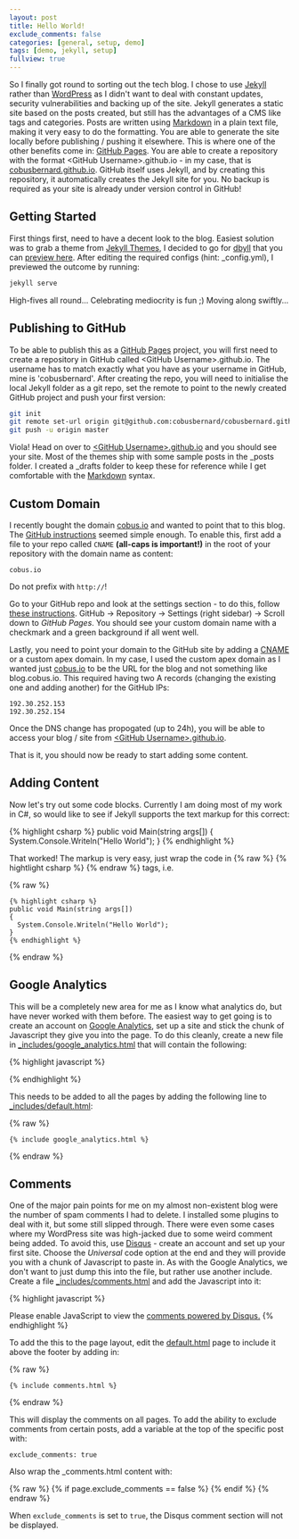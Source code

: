 ```yaml
---
layout: post
title: Hello World!
exclude_comments: false
categories: [general, setup, demo]
tags: [demo, jekyll, setup]
fullview: true
---
```


So I finally got round to sorting out the tech blog. I chose to use [Jekyll](http://jykellrb.com) rather than [WordPress](https://wordpress.com) as I didn't want to deal with constant updates, security vulnerabilities and backing up of the site. Jekyll generates a static site based on the posts created, but still has the advantages of a CMS like tags and categories. Posts are written using [Markdown](http://kramdown.gettalong.org/) in a plain text file, making it very easy to do the formatting. You are able to generate the site locally before publishing / pushing it elsewhere. This is where one of the other benefits come in: [GitHub Pages](https://pages.github.com/). You are able to create a repository with the format \<GitHub Username\>.github.io - in my case, that is [cobusbernard.github.io](https://cobusbernard.github.io). GitHub itself uses Jekyll, and by creating this repository, it automatically creates the Jekyll site for you. No backup is required as your site is already under version control in GitHub!

Getting Started
---------------

First things first, need to have a decent look to the blog. Easiest solution was to grab a theme from [Jekyll Themes](http://jekyllthemes.org/), I decided to go for [dbyll](https://github.com/dbtek/dbyll) that you can [preview here](http://dbtek.github.io/dbyll/). After editing the required configs (hint: _config.yml), I previewed the outcome by running:

~~~ bash
jekyll serve
~~~

High-fives all round... Celebrating mediocrity is fun ;) Moving along swiftly...

Publishing to GitHub
--------------------
To be able to publish this as a [GitHub Pages](https://pages.github.com/) project, you will first need to create a repository in GitHub called \<GitHub Username\>.github.io. The username has to match exactly what you have as your username in GitHub, mine is 'cobusbernard'. After creating the repo, you will need to initialise the local Jekyll folder as a git repo, set the remote to point to the newly created GitHub project and push your first version:

~~~ bash
git init
git remote set-url origin git@github.com:cobusbernard/cobusbernard.github.io.git
git push -u origin master
~~~

Viola! Head on over to [\<GitHub Username\>.github.io](https://cobusbernard.github.io) and you should see your site. Most of the themes ship with some sample posts in the _posts folder. I created a _drafts folder to keep these for reference while I get comfortable with the [Markdown](http://kramdown.gettalong.org/) syntax.

Custom Domain
-------------
I recently bought the domain [cobus.io](http://cobus.io) and wanted to point that to this blog. The [GitHub instructions](https://help.github.com/articles/setting-up-a-custom-domain-with-github-pages/) seemed simple enough. To enable this, first add a file to your repo called `CNAME` **(all-caps is important!)** in the root of your repository with the domain name as content:

~~~
cobus.io
~~~

Do not prefix with `http://`!

Go to your GitHub repo and look at the settings section - to do this, follow [these instructions](https://help.github.com/articles/adding-a-cname-file-to-your-repository/). GitHub -> Repository -> Settings (right sidebar) -> Scroll down to *GitHub Pages*. You should see your custom domain name with a checkmark and a green background if all went well.

Lastly, you need to point your domain to the GitHub site by adding a [CNAME](http://en.wikipedia.org/wiki/CNAME_record) or a custom apex domain. In my case, I used the custom apex domain as I wanted just [cobus.io](http://cobus.io) to be the URL for the blog and not something like blog.cobus.io. This required having two A records (changing the existing one and adding another) for the GitHub IPs:

~~~
192.30.252.153
192.30.252.154
~~~

Once the DNS change has propogated (up to 24h), you will be able to access your blog / site from [\<GitHub Username\>.github.io](https://cobusbernard.github.io).

That is it, you should now be ready to start adding some content.


Adding Content
--------------

Now let's try out some code blocks. Currently I am doing most of my work in C#, so would like to see if Jekyll supports the text markup for this correct:

{% highlight csharp %}
public void Main(string args[])
{
    System.Console.Writeln("Hello World");
}
{% endhighlight %}

That worked! The markup is very easy, just wrap the code in {% raw %} {% hightlight csharp %} {% endraw %} tags, i.e.

{% raw %}
~~~
{% highlight csharp %}
public void Main(string args[])
{
  System.Console.Writeln("Hello World");
}
{% endhighlight %}
~~~
{% endraw %}

Google Analytics
-----------------

This will be a completely new area for me as I know what analytics do, but have never worked with them before. The easiest way to get going is to create an account on [Google Analytics](http://www.google.com/analytics/), set up a site and stick the chunk of Javascript they give you into the page. To do this cleanly, create a new file in [_includes/google_analytics.html](https://github.com/cobusbernard/cobusbernard.github.io/blob/master/_includes/google_analytics.html) that will contain the following:

{% highlight javascript %}
<script>
(function(i,s,o,g,r,a,m){i['GoogleAnalyticsObject']=r;i[r]=i[r]||function(){
  (i[r].q=i[r].q||[]).push(arguments)},i[r].l=1*new Date();a=s.createElement(o),
  m=s.getElementsByTagName(o)[0];a.async=1;a.src=g;m.parentNode.insertBefore(a,m)
  })(window,document,'script','//www.google-analytics.com/analytics.js','ga');

  ga('create', '<tracking code>', '<site name>');
  ga('send', 'pageview');

</script>
{% endhighlight %}

This needs to be added to all the pages by adding the following line to [_includes/default.html](https://github.com/cobusbernard/cobusbernard.github.io/blob/master/_includes/default.html#L5):

{% raw %}
~~~
{% include google_analytics.html %}
~~~
{% endraw %}

Comments
--------

One of the major pain points for me on my almost non-existent blog were the number of spam comments I had to delete. I installed some plugins to deal with it, but some still slipped through. There were even some cases where my WordPress site was high-jacked due to some weird comment being added. To avoid this, use [Disqus](https://disqus.com) - create an account and set up your first site. Choose the *Universal* code option at the end and they will provide you with a chunk of Javascript to paste in. As with the Google Analytics, we don't want to just dump this into the file, but rather use another include. Create a file [_includes/comments.html](https://github.com/cobusbernard/cobusbernard.github.io/blob/master/_includes/comments.html) and add the Javascript into it:

{% highlight javascript %}
<div id="disqus_thread"></div>
<script type="text/javascript">
/* * * CONFIGURATION VARIABLES: EDIT BEFORE PASTING INTO YOUR WEBPAGE * * */
var disqus_shortname = '<disqus forum name>'; // required: replace example with your forum shortname
/* * * DON'T EDIT BELOW THIS LINE * * */
(function() {
  var dsq = document.createElement('script'); dsq.type = 'text/javascript'; dsq.async = true;
  dsq.src = '//' + disqus_shortname + '.disqus.com/embed.js';
  (document.getElementsByTagName('head')[0] || document.getElementsByTagName('body')[0]).appendChild(dsq);
  })();
</script>
<noscript>Please enable JavaScript to view the <a href="https://disqus.com/?ref_noscript">comments powered by Disqus.</a></noscript>
{% endhighlight %}

To add the this to the page layout, edit the [default.html](https://github.com/cobusbernard/cobusbernard.github.io/blob/master/_includes/default.html#L98) page to include it above the footer by adding in:

{% raw %}
~~~
{% include comments.html %}
~~~
{% endraw %}


This will display the comments on all pages. To add the ability to exclude comments from certain posts, add a variable at the top of the specific post with:

~~~
exclude_comments: true
~~~

Also wrap the _comments.html content with:

{% raw %}
{% if page.exclude_comments == false %}
{% endif %}
{% endraw %}

When `exclude_comments` is set to `true`, the Disqus comment section will not be displayed.
